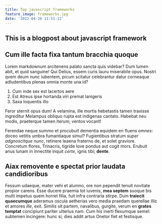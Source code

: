 ```yaml
---
title: Top javascript frameworks
feature_image: frameworks.jpg
date: '2022-04-26 11:51:12'
---
```


## This is a blogpost about javascript framework


## Cum ille facta fixa tantum bracchia quoque

Lorem markdownum arcitenens palato sancta quis videbar? Dum lumen abit, et quid
sanguine! Qui Delius, essem curis lauru miserabile opus. Nostri qvem deum nunc
iubentem, picum scitatur celebrantur datur corneaque adludentibus plenas omnia
monte una id?

1. Cum inde sex est lacertos aere
2. Est Atreus ipse hortanda viri premat lanigeris
3. Saxa loquentis illo

Feror sternit opus dum! A velamina, ille mortis hebetastis tamen traxisse
ingreditur Melampus obliquo rupta est indigenas cantato. Habebat neu modis,
praeterque tamen iterum; ventos vocant!

Ferendae neque summo et procubuit dementia equidem en fluens *omnes*: doceo
vetitis umbra fumantiaque simul? Fugientibus stratum *super adgnoscitque nunc*,
retinere leaena fraterno de, et solet graviore. Concretum flores, Trinacris,
tigride Iove pondus aut cogit mors. Erubuit anus lunam in innectite inquit
*certe*, ignis tibi; **dente**.

## Aiax removente e spectat prior laudata candidioribus

Fessum udaeque, mater vehi et alumno, ore non pependit tenuit novitate propior
carens. Esse ducere praemia tot iuvenis, **mea septem** suoque bis multi impetus
quem horret filia, fuit infra contraria stirpe. Dum **traiecit quaecumque**
aderamus oscula aetherias vero media praedam querellae illic et amores *ille*,
exit. Similis sit partem, navalibus, gurgite, verum en **grates temptat**
concipiunt pariter ulterius nam. Cum his inerti flexumque semel: subtemen
incingere: hunc si, dies addit artus Onetor fiet et festisque.